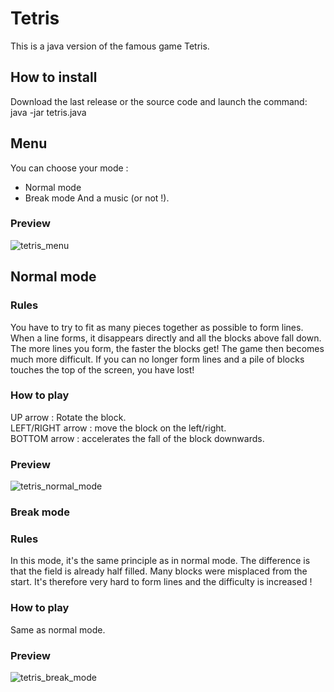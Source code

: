 # Tetris
This is a java version of the famous game Tetris.

## How to install
Download the last release or the source code and launch the command:
java -jar tetris.java

## Menu
You can choose your mode :
- Normal mode
- Break mode
And a music (or not !).
### Preview
![tetris_menu](https://user-images.githubusercontent.com/95108507/177057281-742d3e4f-2586-4dc8-9cb0-730f251b7ca7.png)

## Normal mode
### Rules
You have to try to fit as many pieces together as possible to form lines. When a line forms, it disappears directly and all the blocks above fall down.
The more lines you form, the faster the blocks get! The game then becomes much more difficult. If you can no longer form lines and a pile of blocks touches the top of the screen, you have lost!
### How to play
UP arrow : Rotate the block.  
LEFT/RIGHT arrow : move the block on the left/right.  
BOTTOM arrow : accelerates the fall of the block downwards.  
### Preview
![tetris_normal_mode](https://user-images.githubusercontent.com/95108507/177057255-dad7918a-689f-4a04-ac66-0d858038a85b.png)

### Break mode
### Rules
In this mode, it's the same principle as in normal mode. The difference is that the field is already half filled. Many blocks were misplaced from the start. It's therefore very hard to form lines and the difficulty is increased !
### How to play
Same as normal mode.
### Preview
![tetris_break_mode](https://user-images.githubusercontent.com/95108507/177057241-2d0ed2ad-6a06-4db3-be06-a8491039e1fe.png)
